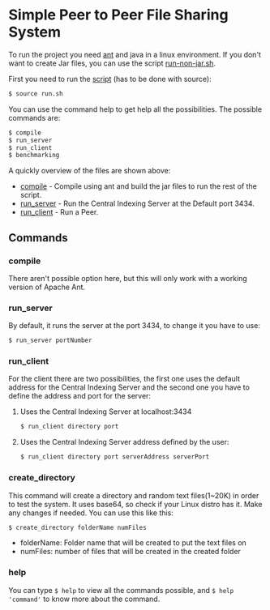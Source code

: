 # Simple Peer to Peer File Sharing System

To run the project you need [ant](https://ant.apache.org/) and java in a linux environment. If you don't want to create Jar files, you can use the script [run-non-jar.sh](https://github.com/gmendonca/simple-p2p-file-sharing/blob/master/run-non-jar.sh).

First you need to run the [script](https://github.com/gmendonca/simple-p2p-file-sharing/blob/master/run.sh) (has to be done with source):

```sh
$ source run.sh
```

You can use the command help to get help all the possibilities. The possible commands are:

```sh
$ compile
$ run_server
$ run_client
$ benchmarking
```

A quickly overview of the files are shown above:

* [compile](https://github.com/gmendonca/simple-p2p-file-sharing#compile) - Compile using ant and build the jar files to run the rest of the script.
* [run_server](https://github.com/gmendonca/simple-p2p-file-sharing#run_server) - Run the Central Indexing Server at the Default port 3434.
* [run_client](https://github.com/gmendonca/simple-p2p-file-sharing#run_client) - Run a Peer.
## Commands

### compile

There aren't possible option here, but this will only work with a working version of Apache Ant.

### run_server

By default, it runs the server at the port 3434, to change it you have to use:

```sh
$ run_server portNumber
```
### run_client

For the client there are two possibilities, the first one uses the default address for the Central Indexing Server and the second one you have to define the address and port for the server:

1. Uses the Central Indexing Server at localhost:3434

    ```sh
    $ run_client directory port
    ```

2. Uses the Central Indexing Server address defined by the user:

    ```sh
    $ run_client directory port serverAddress serverPort
    ```
### create_directory

This command will create a directory and random text files(1~20K) in order to test the system. It uses base64, so check if your Linux distro has it. Make any changes if needed. You can use this like this:

```sh
$ create_directory folderName numFiles
```

- folderName: Folder name that will be created to put the text files on
- numFiles: number of files that will be created in the created folder

### help

You can type ```$ help``` to view all the commands possible, and ```$ help 'command'``` to know more about the command.
